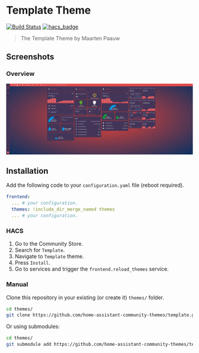 # Template Theme

[![Build Status](https://www.travis-ci.org/home-assistant-community-themes/template.svg?branch=master)](https://www.travis-ci.org/home-assistant-community-themes/template)
[![hacs_badge](https://img.shields.io/badge/HACS-Default-orange.svg)](https://github.com/custom-components/hacs)

> The Template Theme by Maarten Paauw

## Screenshots

### Overview

![Theme - Overview](https://raw.githubusercontent.com/am80l/sundown/master/sundown.jpg)

## Installation

Add the following code to your `configuration.yaml` file (reboot required).

```yaml
frontend:
  ... # your configuration.
  themes: !include_dir_merge_named themes
  ... # your configuration.
```

### HACS

1. Go to the Community Store.
2. Search for `Template`.
3. Navigate to `Template` theme.
4. Press `Install`.
6. Go to services and trigger the `frontend.reload_themes` service.

### Manual

Clone this repository in your existing (or create it) `themes/` folder.

```bash
cd themes/
git clone https://github.com/home-assistant-community-themes/template.git
```

Or using submodules:

```bash
cd themes/
git submodule add https://github.com/home-assistant-community-themes/template.git
```
